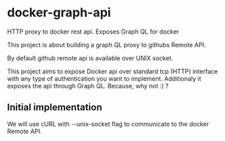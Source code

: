 # docker-graph-api
HTTP proxy to docker rest api. Exposes Graph QL for docker

This project is about building a graph QL proxy to githubs Remote API.

By default github remote api is available over UNIX socket. 

This project aims to expose Docker api over standard tcp (HTTP) interface with any type of authentication you want to implement.
Additionaly it exposes the api through Graph QL. Because, why not :) ?


## Initial implementation
We will use cURL with --unix-socket flag to communicate to the docker Remote API.
